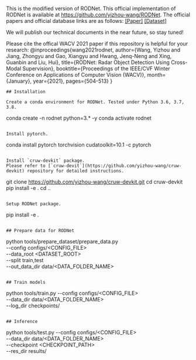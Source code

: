 This is the modified version of RODNet.
This official implementation of RODNet is available at https://github.com/yizhou-wang/RODNet.
The official papers and official database links are as follows:
[[Paper]](https://openaccess.thecvf.com/content/WACV2021/html/Wang_RODNet_Radar_Object_Detection_Using_Cross-Modal_Supervision_WACV_2021_paper.html)
[[Dataset]](https://www.cruwdataset.org)

We will publish our technical documents in the near future, so stay tuned!

Please cite the offical WACV 2021 paper if this repository is helpful for your research:
@inproceedings{wang2021rodnet,
    author={Wang, Yizhou and Jiang, Zhongyu and Gao, Xiangyu and Hwang, Jenq-Neng and Xing, Guanbin and Liu, Hui},
    title={RODNet: Radar Object Detection Using Cross-Modal Supervision},
    booktitle={Proceedings of the IEEE/CVF Winter Conference on Applications of Computer Vision (WACV)},
    month={January},
    year={2021},
    pages={504-513}
}
```
## Installation

Create a conda environment for RODNet. Tested under Python 3.6, 3.7, 3.8.
```
conda create -n rodnet python=3.* -y
conda activate rodnet
```

Install pytorch.
```
conda install pytorch torchvision cudatoolkit=10.1 -c pytorch
```

Install `cruw-devkit` package. 
Please refer to [`cruw-devit`](https://github.com/yizhou-wang/cruw-devkit) repository for detailed instructions.
```
git clone https://github.com/yizhou-wang/cruw-devkit.git
cd cruw-devkit
pip install -e .
cd ..
```

Setup RODNet package.
```
pip install -e .
```

## Prepare data for RODNet

```
python tools/prepare_dataset/prepare_data.py \
        --config configs/<CONFIG_FILE> \
        --data_root <DATASET_ROOT> \
        --split train,test \
        --out_data_dir data/<DATA_FOLDER_NAME>
```

## Train models

```
python tools/train.py --config configs/<CONFIG_FILE> \
        --data_dir data/<DATA_FOLDER_NAME> \
        --log_dir checkpoints/
```

## Inference

```
python tools/test.py --config configs/<CONFIG_FILE> \
        --data_dir data/<DATA_FOLDER_NAME> \
        --checkpoint <CHECKPOINT_PATH> \
        --res_dir results/
```
